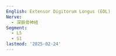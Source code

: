 ```yaml
---
English: Extensor Digitorum Longus (EDL)
Nerve:
  - 深腓骨神経
Segment:
  - L5
  - S1
lastmod: '2025-02-24'
---
```


